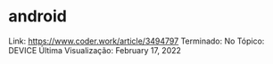 # android

Link: https://www.coder.work/article/3494797
Terminado: No
Tópico: DEVICE
Última Visualização: February 17, 2022